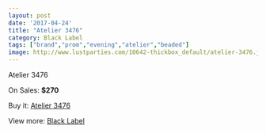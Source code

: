 ```yaml
---
layout: post
date: '2017-04-24'
title: "Atelier 3476"
category: Black Label
tags: ["brand","prom","evening","atelier","beaded"]
image: http://www.lustparties.com/10642-thickbox_default/atelier-3476.jpg
---
```

Atelier 3476

On Sales: **$270**
<a href="https://www.lustparties.com/en/black-label/3618-atelier-3476.html"><amp-img layout="responsive" width="600" height="600" src="//www.lustparties.com/10642-thickbox_default/atelier-3476.jpg" alt="Atelier 3476 0" /></a>
<a href="https://www.lustparties.com/en/black-label/3618-atelier-3476.html"><amp-img layout="responsive" width="600" height="600" src="//www.lustparties.com/10643-thickbox_default/atelier-3476.jpg" alt="Atelier 3476 1" /></a>

Buy it: [Atelier 3476](https://www.lustparties.com/en/black-label/3618-atelier-3476.html "Atelier 3476")

View more: [Black Label](https://www.lustparties.com/en/16-black-label "Black Label")